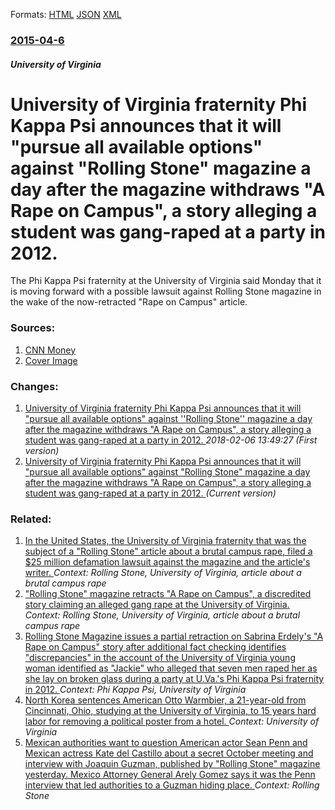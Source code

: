 
Formats: [HTML](/news/2015/04/6/university-of-virginia-fraternity-phi-kappa-psi-announces-that-it-will-pursue-all-available-options-against-rolling-stone-magazine-a-day.html)  [JSON](/news/2015/04/6/university-of-virginia-fraternity-phi-kappa-psi-announces-that-it-will-pursue-all-available-options-against-rolling-stone-magazine-a-day.json)  [XML](/news/2015/04/6/university-of-virginia-fraternity-phi-kappa-psi-announces-that-it-will-pursue-all-available-options-against-rolling-stone-magazine-a-day.xml)  

### [2015-04-6](/news/2015/04/6/index.md)

##### University of Virginia
# University of Virginia fraternity Phi Kappa Psi announces that it will "pursue all available options" against "Rolling Stone" magazine a day after the magazine withdraws "A Rape on Campus", a story alleging a student was gang-raped at a party in 2012. 

The Phi Kappa Psi fraternity at the University of Virginia said Monday that it is moving forward with a possible lawsuit against Rolling Stone magazine in the wake of the now-retracted &quot;Rape on Campus&quot; article. 


### Sources:

1. [CNN Money](http://money.cnn.com/2015/04/06/media/phi-kappa-psi-rolling-stone-legal-action/index.html)
1. [Cover Image](http://i2.cdn.turner.com/money/dam/assets/150402093018-phi-kappa-psi-780x439.jpg)

### Changes:

1. [University of Virginia fraternity Phi Kappa Psi announces that it will "pursue all available options" against ''Rolling Stone'' magazine a day after the magazine withdraws "A Rape on Campus", a story alleging a student was gang-raped at a party in 2012. ](/news/2015/04/6/university-of-virginia-fraternity-phi-kappa-psi-announces-that-it-will-pursue-all-available-options-against-rolling-stone-magazine-a-d.md) _2018-02-06 13:49:27 (First version)_
1. [University of Virginia fraternity Phi Kappa Psi announces that it will "pursue all available options" against "Rolling Stone" magazine a day after the magazine withdraws "A Rape on Campus", a story alleging a student was gang-raped at a party in 2012. ](/news/2015/04/6/university-of-virginia-fraternity-phi-kappa-psi-announces-that-it-will-pursue-all-available-options-against-rolling-stone-magazine-a-day.md) _(Current version)_

### Related:

1. [In the United States, the University of Virginia fraternity that was the subject of a "Rolling Stone" article about a brutal campus rape, filed a $25 million defamation lawsuit against the magazine and the article's writer. ](/news/2015/11/9/in-the-united-states-the-university-of-virginia-fraternity-that-was-the-subject-of-a-rolling-stone-article-about-a-brutal-campus-rape-fi.md) _Context: Rolling Stone, University of Virginia, article about a brutal campus rape_
2. ["Rolling Stone" magazine retracts "A Rape on Campus", a discredited story claiming an alleged gang rape at the University of Virginia. ](/news/2015/04/5/rolling-stone-magazine-retracts-a-rape-on-campus-a-discredited-story-claiming-an-alleged-gang-rape-at-the-university-of-virginia.md) _Context: Rolling Stone, University of Virginia, article about a brutal campus rape_
3. [Rolling Stone Magazine issues a partial retraction on Sabrina Erdely's "A Rape on Campus" story after additional fact checking identifies "discrepancies" in the account of the University of Virginia young woman identified as "Jackie" who alleged that seven men raped her as she lay on broken glass during a party at U.Va.'s Phi Kappa Psi fraternity in 2012. ](/news/2014/12/5/rolling-stone-magazine-issues-a-partial-retraction-on-sabrina-erdely-s-a-rape-on-campus-story-after-additional-fact-checking-identifies-d.md) _Context: Phi Kappa Psi, University of Virginia_
4. [ North Korea sentences American Otto Warmbier, a 21-year-old from Cincinnati, Ohio, studying at the University of Virginia, to 15 years hard labor for removing a political poster from a hotel. ](/news/2016/03/16/north-korea-sentences-american-otto-warmbier-a-21-year-old-from-cincinnati-ohio-studying-at-the-university-of-virginia-to-15-years-hard.md) _Context: University of Virginia_
5. [Mexican authorities want to question American actor Sean Penn and Mexican actress Kate del Castillo about a secret October meeting and interview with Joaquin Guzman, published by "Rolling Stone" magazine yesterday. Mexico Attorney General Arely Gomez says it was the Penn interview that led authorities to a Guzman hiding place. ](/news/2016/01/10/mexican-authorities-want-to-question-american-actor-sean-penn-and-mexican-actress-kate-del-castillo-about-a-secret-october-meeting-and-inter.md) _Context: Rolling Stone_
